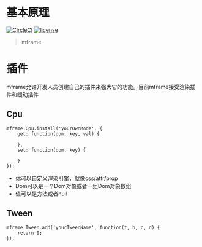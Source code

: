 # 基本原理

[![CircleCI](https://img.shields.io/circleci/project/github/momentum-design/momentum-ui/master.svg)](https://circleci.com/gh/momentum-design/momentum-ui/)
[![license](https://img.shields.io/github/license/momentum-design/momentum-ui.svg?color=blueviolet)](https://github.com/momentum-design/momentum-ui/blob/master/charts/LICENSE)

> mframe

# 插件

mframe允许开发人员创建自己的插件来强大它的功能。目前mframe接受渲染插件和缓动插件

## Cpu

```
mframe.Cpu.install('yourOwnMode', {
    get: function(dom, key, val) {

    },
    set: function(dom, key) {

    }
});
```

+ 你可以自定义渲染引擎，就像css/attr/prop
+ Dom可以是一个Dom对象或者一组Dom对象数组 
+ 值可以是方法或者null

## Tween

```
mframe.Tween.add('yourTweenName', function(t, b, c, d) {
    return 0;
});
```